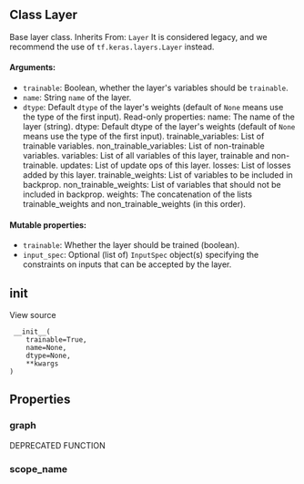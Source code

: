 ## Class Layer
Base layer class.
Inherits From: `Layer`
It is considered legacy, and we recommend the use of `tf.keras.layers.Layer` instead.
#### Arguments:
- `trainable`: Boolean, whether the layer's variables should be `trainable`.
- `name`: String `name` of the layer.
- `dtype`: Default `dtype` of the layer's weights (default of `None` means use the type of the first input).
Read-only properties: name: The name of the layer (string). dtype: Default dtype of the layer's weights (default of `None` means use the type of the first input). trainable_variables: List of trainable variables. non_trainable_variables: List of non-trainable variables. variables: List of all variables of this layer, trainable and non-trainable. updates: List of update ops of this layer. losses: List of losses added by this layer. trainable_weights: List of variables to be included in backprop. non_trainable_weights: List of variables that should not be included in backprop. weights: The concatenation of the lists trainable_weights and non_trainable_weights (in this order).
#### Mutable properties:
- `trainable`: Whether the layer should be trained (boolean).
- `input_spec`: Optional (list of) `InputSpec` object(s) specifying the constraints on inputs that can be accepted by the layer.
## __init__
View source

```
 __init__(
    trainable=True,
    name=None,
    dtype=None,
    **kwargs
)
```
## Properties
### graph
DEPRECATED FUNCTION
### scope_name
